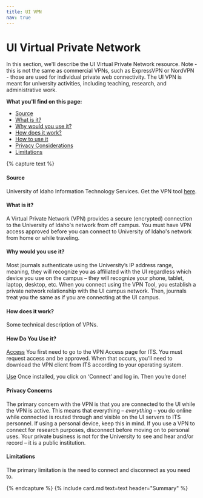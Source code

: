 ```yaml
---
title: UI VPN
nav: true
---
```


# UI Virtual Private Network

In this section, we'll describe the UI Virtual Private Network resource.  Note - this is not the same as commercial VPNs, such as ExpressVPN or NordVPN - those are used for individual private web connectivity.  The UI VPN is meant for university activities, including teaching, research, and administrative work.

**What you'll find on this page:**
- <a href="#source">Source</a>
- <a href="#whatisit">What is it?</a>
- <a href="#value">Why would you use it?</a>
- <a href="#howitworks">How does it work?</a>
- <a href="#howtouseit">How to use it</a>
- <a href="#privacy">Privacy Considerations</a>
- <a href="#limitations">Limitations</a>

{% capture text %}
<a id="source"></a>

#### Source
University of Idaho Information Technology Services.  Get the VPN tool [here](https://support.uidaho.edu/TDClient/Requests/ServiceDet?ID=599).

<a id="whatisit"></a>

#### What is it?

A Virtual Private Network (VPN) provides a secure (encrypted) connection to the University of Idaho's network from off campus. You must have VPN access approved before you can connect to University of Idaho's network from home or while traveling.

<a id="value"></a>

#### Why would you use it?

Most journals authenticate using the University’s IP address range, meaning, they will recognize you as affiliated with the UI regardless which device you use on the campus – they will recognize your phone, tablet, laptop, desktop, etc.  When you connect using the VPN Tool, you establish a private network relationship with the UI campus network.  Then, journals treat you the same as if you are connecting at the UI campus.

<a id="howitworks"></a>

#### How does it work?

Some technical description of VPNs.

<a id="howtouseit"></a>

#### How Do You Use it?

[Access](https://support.uidaho.edu/TDClient/Requests/ServiceDet?ID=599)
You first need to go to the VPN Access page for ITS.  You must request access and be approved.  When that occurs, you’ll need to download the VPN client from ITS according to your operating system.

[Use](https://support.uidaho.edu/TDClient/KB/ArticleDet?ID=40)
Once installed, you click on ‘Connect’ and log in.  Then you’re done!

<a id="privacy"></a>

#### Privacy Concerns

The primary concern with the VPN is that you are connected to the UI while the VPN is active.  This means that everything – *everything* – you do online while connected is routed through and visible on the UI servers to ITS personnel.  If using a personal device, keep this in mind.  If you use a VPN to connect for research purposes, disconnect before moving on to personal uses.  Your private business is not for the University to see and hear and/or record – it is a public institution.

<a id="limitations"></a>

#### Limitations

The primary limitation is the need to connect and disconnect as you need to.

{% endcapture %}
{% include card.md text=text header="Summary" %}